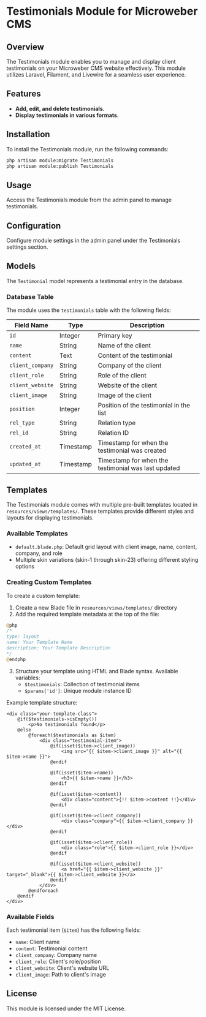 # Testimonials Module for Microweber CMS

## Overview
The Testimonials module enables you to manage and display client testimonials on your Microweber CMS website effectively. This module utilizes Laravel, Filament, and Livewire for a seamless user experience.

## Features
- **Add, edit, and delete testimonials.**
- **Display testimonials in various formats.**

## Installation
To install the Testimonials module, run the following commands:

```sh
php artisan module:migrate Testimonials
php artisan module:publish Testimonials
```

## Usage
Access the Testimonials module from the admin panel to manage testimonials.

## Configuration
Configure module settings in the admin panel under the Testimonials settings section.

## Models
The `Testimonial` model represents a testimonial entry in the database.

### Database Table
The module uses the `testimonials` table with the following fields:

| Field Name       | Type      | Description                             |
|------------------|-----------|-----------------------------------------|
| `id`             | Integer   | Primary key                             |
| `name`           | String    | Name of the client                      |
| `content`        | Text      | Content of the testimonial              |
| `client_company` | String    | Company of the client                   |
| `client_role`    | String    | Role of the client                      |
| `client_website` | String    | Website of the client                   |
| `client_image`   | String    | Image of the client                     |
| `position`       | Integer   | Position of the testimonial in the list |
| `rel_type`       | String    | Relation type                           |
| `rel_id`         | String    | Relation ID                             |
| `created_at`     | Timestamp | Timestamp for when the testimonial was created |
| `updated_at`     | Timestamp | Timestamp for when the testimonial was last updated |

## Templates
The Testimonials module comes with multiple pre-built templates located in `resources/views/templates/`. These templates provide different styles and layouts for displaying testimonials.

### Available Templates
- `default.blade.php`: Default grid layout with client image, name, content, company, and role
- Multiple skin variations (skin-1 through skin-23) offering different styling options

### Creating Custom Templates
To create a custom template:

1. Create a new Blade file in `resources/views/templates/` directory
2. Add the required template metadata at the top of the file:
```php
@php
/*
type: layout
name: Your Template Name
description: Your Template Description
*/
@endphp
```

3. Structure your template using HTML and Blade syntax. Available variables:
   - `$testimonials`: Collection of testimonial items
   - `$params['id']`: Unique module instance ID

Example template structure:
```blade
<div class="your-template-class">
    @if($testimonials->isEmpty())
        <p>No testimonials found</p>
    @else
        @foreach($testimonials as $item)
            <div class="testimonial-item">
                @if(isset($item->client_image))
                    <img src="{{ $item->client_image }}" alt="{{ $item->name }}">
                @endif
                
                @if(isset($item->name))
                    <h3>{{ $item->name }}</h3>
                @endif
                
                @if(isset($item->content))
                    <div class="content">{!! $item->content !!}</div>
                @endif
                
                @if(isset($item->client_company))
                    <div class="company">{{ $item->client_company }}</div>
                @endif
                
                @if(isset($item->client_role))
                    <div class="role">{{ $item->client_role }}</div>
                @endif
                
                @if(isset($item->client_website))
                    <a href="{{ $item->client_website }}" target="_blank">{{ $item->client_website }}</a>
                @endif
            </div>
        @endforeach
    @endif
</div>
```

### Available Fields
Each testimonial item (`$item`) has the following fields:
- `name`: Client name
- `content`: Testimonial content
- `client_company`: Company name
- `client_role`: Client's role/position
- `client_website`: Client's website URL
- `client_image`: Path to client's image

## License
This module is licensed under the MIT License.
